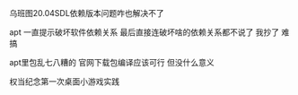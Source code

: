乌班图20.04SDL依赖版本问题咋也解决不了

apt 一直提示破坏软件依赖关系 最后直接连破坏啥的依赖关系都不说了 我抄了 难搞

apt里包乱七八糟的 官网下载包编译应该可行 但没什么意义

权当纪念第一次桌面小游戏实践
